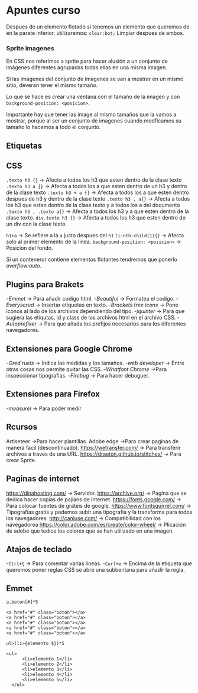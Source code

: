 # Apuntes curso

Despues de un elemento flotado si tenemos un elemento que queremos de en la parate inferior, utilizaremos:
`clear:bot;` Limpiar despues de ambos.

### Sprite imagenes
En CSS nos referimos a sprite para hacer alusión a un conjunto de imágenes diferentes agrupadas todas ellas en una misma imagen.

Si las imagenes del conjunto de imagenes se van a mostrar en un mismo sitio, deveran tener el mismo tamaño.

Lo que se hace es crear una ventana con el tamaño de la imagen y con `background-position: <posicion>`.

Importante hay que tener las image al mismo tamaños que la vamos a mostrar, porque al ser un conjunto de imagenes cuando modficamos su tamaño lo hacemos a todo el conjunto.

## Etiquetas

<!-- @[que est esto](http:www.google.es) -->
<!-- [^]al final -->

## CSS
`.texto h3 {}` -> Afecta a todos los h3 que esten dentro de la clase texto
`.texto h3 a {}` -> Afecta a todos los a que esten dentro de un h3 y dentro de la clase texto
`.texto h3 + a {}` -> Afecta a todos los a que esten dentro despues de h3 y dentro de la clase texto
`.texto h3 , a{}` -> Afecta a todos los h3 que esten dentro de la clase texto y a todos los a del documento
`.texto h3 , .texto a{}` -> Afecta a todos los h3 y a que esten dentro de la clase texto.
`div.texto h3 {}` -> Afecta a todos los h3 que esten dentro de un div con la clase texto.


`h1+a` -> Se refiere a la `a` justo despues del `h1`
`li:nth-child(1){}` -> Afecta solo al primer elemento de la linea.
`background-position: <posicion>` -> Posicion del fondo.

Si un conteneror contiene elementos flotantes tendremos que ponerlo *overflow:auto*.

## Plugins para Brakets
-*Emmet* -> Para añadir codigo html.
-*Beautiful* -> Formatea el codigo.
-*Everyscrud* -> Insertar etiquetas en texto.
-*Brackets tree icons* -> Pone iconos al lado de los archivos dependiendo del tipo.
-*jquinter* -> Para que sugiera las etiqutas, id y class de los archivos html en el archivo CSS.
-*Autoprefixer* -> Para que añada los prefijos necesarios para los diferentes navegadores.


## Extensiones para Google Chrome
-*Gred ruels* -> Indica las medidas y los tamaños.
-*web developer* -> Entre otras cosas nos permite quitar las CSS.
-*Whatfont Chrome* ->Para inspeccionar tipografias.
-*Firebug* -> Para hacer debuguer.

## Extensiones para Firefox
-*measurel* -> Para poder medir


## Rcursos
Artiseteer ->Para hacer plantillas.
Adobe edge ->Para crear paginas de manera facil (descontinuado).
<https://wetransfer.com/> -> Para transferir archivos a traves de una URL.
<https://draeton.github.io/stitches/> -> Para crear Sprite.

## Paginas de internet
<https://dinahosting.com/> -> Servidor.
<https://archive.org/> -> Pagina que se dedica hacer copias de pajians de internet.
<https://fonts.google.com/> -> Para colocar fuentes de grateis de google.
<https://www.fontsquirrel.com/> -> Tipografias gratis y podemos subir una tipografia y la transforma para todos los navegadores.
<http://caniuse.com/> -> Compatibilidad con los navegadorea
<https://color.adobe.com/es/create/color-wheel/> -> Plicación de adobe que tedice los colores que se han utilizado en una imagen.



## Atajos de teclado
-`Ctrl+Ç` -> Para comentar varias lineas.
-`Corl+e` -> Encima de la etiqueta que queremos poner reglas CSS se abre una subbentana para añadir la regla.

## Emmet

`a.boton[#]*5`
~~~
<a href="#" class="boton"></a>
<a href="#" class="boton"></a>
<a href="#" class="boton"></a>
<a href="#" class="boton"></a>
<a href="#" class="boton"></a>
~~~


`ul>(li>{elemento $})*5`
~~~
<ul>
      <li>elemento 1</li>
      <li>elemento 2</li>
      <li>elemento 3</li>
      <li>elemento 4</li>
      <li>elemento 5</li>
  </ul>
~~~
